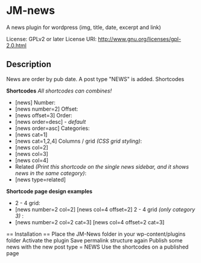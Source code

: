 # JM-news
A news plugin for wordpress
(img, title, date, excerpt and link)

License: GPLv2 or later
License URI: http://www.gnu.org/licenses/gpl-2.0.html

## Description ##

News are order by pub date.
A post type "NEWS" is added.
Shortcodes

**Shortcodes**
*All shortcodes can combines!*
* [news]
Number:
* [news number=2]
Offset:
* [news offset=3]
Order:
* [news order=desc] - *default*
* [news order=asc]
Categories:
* [news cat=1]
* [news cat=1,2,4]
Columns / grid *(CSS grid styling)*:
* [news col=2]
* [news col=3]
* [news col=4]
* Related *(Print this shortcode on the single news sidebar, and it shows news in the same category)*:
* [news type=related]

**Shortcode page design examples**
*  2 - 4 grid:
* [news number=2 col=2] [news col=4 offset=2]
2 - 4 grid *(only category 3)* :
* [news number=2 col=2 cat=3] [news col=4 offset=2 cat=3]

== Installation ==
Place the JM-News folder in your wp-content/plugins folder
Activate the plugin
Save permalink structure again
Publish some news with the new post type = NEWS
Use the shortcodes on a published page
